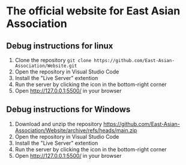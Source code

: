 # The official website for East Asian Association

## Debug instructions for linux

1. Clone the repository `git clone https://github.com/East-Asian-Association/Website.git`
2. Open the repository in Visual Studio Code
4. Install the "Live Server" extention
5. Run the server by clicking the icon in the bottom-right corner
6. Open http://127.0.0.1:5500/ in your browser

## Debug instructions for Windows

1. Download and unzip the repository https://github.com/East-Asian-Association/Website/archive/refs/heads/main.zip
2. Open the repository in Visual Studio Code
4. Install the "Live Server" extention
5. Run the server by clicking the icon in the bottom-right corner
6. Open http://127.0.0.1:5500/ in your browser
